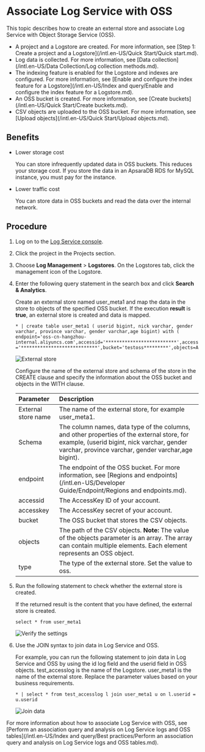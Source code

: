 # Associate Log Service with OSS

This topic describes how to create an external store and associate Log Service with Object Storage Service \(OSS\).

-   A project and a Logstore are created. For more information, see [Step 1: Create a project and a Logstore](/intl.en-US/Quick Start/Quick start.md).
-   Log data is collected. For more information, see [Data collection](/intl.en-US/Data Collection/Log collection methods.md).
-   The indexing feature is enabled for the Logstore and indexes are configured. For more information, see [Enable and configure the index feature for a Logstore](/intl.en-US/Index and query/Enable and configure the index feature for a Logstore.md).
-   An OSS bucket is created. For more information, see [Create buckets](/intl.en-US/Quick Start/Create buckets.md).
-   CSV objects are uploaded to the OSS bucket. For more information, see [Upload objects](/intl.en-US/Quick Start/Upload objects.md).

## Benefits

-   Lower storage cost

    You can store infrequently updated data in OSS buckets. This reduces your storage cost. If you store the data in an ApsaraDB RDS for MySQL instance, you must pay for the instance.

-   Lower traffic cost

    You can store data in OSS buckets and read the data over the internal network.


## Procedure

1.  Log on to the [Log Service console](https://sls.console.aliyun.com).

2.  Click the project in the Projects section.

3.  Choose **Log Management** \> **Logstores**. On the Logstores tab, click the management icon of the Logstore.

4.  Enter the following query statement in the search box and click **Search & Analytics**.

    Create an external store named user\_meta1 and map the data in the store to objects of the specified OSS bucket. If the execution **result** is **true**, an external store is created and data is mapped.

    ```
    * | create table user_meta1 ( userid bigint, nick varchar, gender varchar, province varchar, gender varchar,age bigint) with ( endpoint='oss-cn-hangzhou-internal.aliyuncs.com',accessid='**************************',accesskey ='****************************',bucket='testoss*********',objects=ARRAY['user.csv'],type='oss')
    ```

    ![External store](https://static-aliyun-doc.oss-accelerate.aliyuncs.com/assets/img/en-US/5131201061/p8538.png)

    Configure the name of the external store and schema of the store in the CREATE clause and specify the information about the OSS bucket and objects in the WITH clause.

    |Parameter|Description|
    |:--------|:----------|
    |External store name|The name of the external store, for example user\_meta1.|
    |Schema|The column names, data type of the columns, and other properties of the external store, for example, \(userid bigint, nick varchar, gender varchar, province varchar, gender varchar,age bigint\).|
    |endpoint|The endpoint of the OSS bucket. For more information, see [Regions and endpoints](/intl.en-US/Developer Guide/Endpoint/Regions and endpoints.md).|
    |accessid|The AccessKey ID of your account.|
    |accesskey|The AccessKey secret of your account.|
    |bucket|The OSS bucket that stores the CSV objects.|
    |objects|The path of the CSV objects. **Note:** The value of the objects parameter is an array. The array can contain multiple elements. Each element represents an OSS object. |
    |type|The type of the external store. Set the value to oss.|

5.  Run the following statement to check whether the external store is created.

    If the returned result is the content that you have defined, the external store is created.

    ```
    select * from user_meta1
    ```

    ![Verify the settings](https://static-aliyun-doc.oss-accelerate.aliyuncs.com/assets/img/en-US/6051201061/p8539.png)

6.  Use the JOIN syntax to join data in Log Service and OSS.

    For example, you can run the following statement to join data in Log Service and OSS by using the id log field and the userid field in OSS objects. test\_accesslog is the name of the Logstore. user\_meta1 is the name of the external store. Replace the parameter values based on your business requirements.

    ```
    * | select * from test_accesslog l join user_meta1 u on l.userid = u.userid
    ```

    ![Join data](https://static-aliyun-doc.oss-accelerate.aliyuncs.com/assets/img/en-US/5131201061/p8540.png)


For more information about how to associate Log Service with OSS, see [Perform an association query and analysis on Log Service logs and OSS tables](/intl.en-US/Index and query/Best practices/Perform an association query and analysis on Log Service logs and OSS tables.md).

